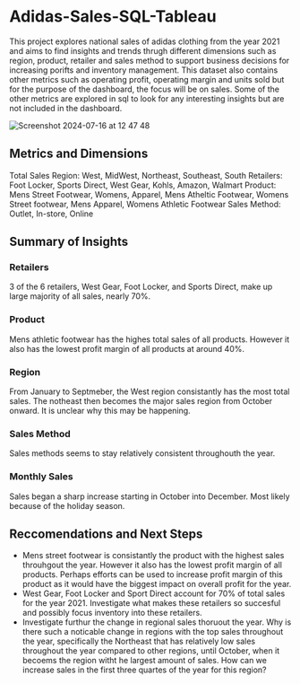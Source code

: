 # Adidas-Sales-SQL-Tableau
This project explores national sales of adidas clothing from the year 2021 and aims to find insights and trends thrugh different dimensions such as region, product, retailer and sales method to support business decisions for increasing porifts and inventory management. This dataset also contains other metrics such as operating profit, operating margin and units sold but for the purpose of the dashboard, the focus will be on sales. Some of the other metrics are explored in sql to look for any interesting insights but are not included in the dashboard.

![Screenshot 2024-07-16 at 12 47 48](https://github.com/user-attachments/assets/821f27b1-a805-45a6-8b6e-e270f9f9bc37)

## Metrics and Dimensions
Total Sales
Region: West, MidWest, Northeast, Southeast, South
Retailers: Foot Locker, Sports Direct, West Gear, Kohls, Amazon, Walmart
Product: Mens Street Footwear, Womens, Apparel, Mens Atheltic Footwear, Womens Street footwear, Mens Apparel, Womens Athletic Footwear
Sales Method: Outlet, In-store, Online

## Summary of Insights

### Retailers
3 of the 6 retailers, West Gear, Foot Locker, and Sports Direct, make up large majority of all sales, nearly 70%.

### Product
Mens athletic footwear has the highes total sales of all products. However it also has the lowest profit margin of all products at around 40%.

### Region
From January to Septmeber, the West region consistantly has the most total sales. The notheast then becomes the major sales region from October onward. It is unclear why this may be happening.

### Sales Method
Sales methods seems to stay relatively consistent throughouth the year.

### Monthly Sales
Sales began a sharp increase starting in October into December. Most likely because of the holiday season.

## Reccomendations and Next Steps
- Mens street footwear is consistantly the product with the highest sales throuhgout the year. However it also has the lowest profit margin of all products. Perhaps efforts can be used to increase profit margin of this product as it would have the biggest impact on overall profit for the year.
- West Gear, Foot Locker and Sport Direct account for 70% of total sales for the year 2021. Investigate what makes these retailers so succesful and possibly focus inventory into these retailers.
- Investigate furthur the change in regional sales thoruout the year. Why is there such a noticable change in regions with the top sales throughout the year, specifically the Northeast that has relatively low sales throughout the year compared to other regions, until October, when it becoems the region witht he largest amount of sales. How can we increase sales in the first three quartes of the year for this region?
